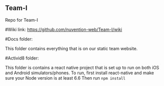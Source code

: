 ## Team-I ##
Repo for Team-I 

#Wiki link: https://github.com/nuvention-web/Team-I/wiki

#Docs folder: 

This folder contains everything that is on our static team website. 

#Activid8 folder:

This folder is contains a react native project that is set up to run on both 
iOS and Android simulators/phones.
To run, first install react-native and make sure your Node version is at least 6.6
Then run `npm install`

 
